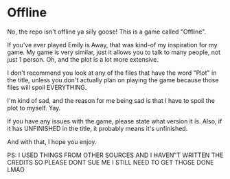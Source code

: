 # Offline

No, the repo isn't offline ya silly goose! This is a game called "Offline".

If you've ever played Emily is Away, that was kind-of my inspiration for my game.
My game is very similar, just it allows you to talk to many people, not just 1 person. Oh, and the plot is a lot more extensive.

I don't recommend you look at any of the files that have the word "Plot" in the title, unless you don't actually plan on playing the game because those files will spoil EVERYTHING.

I'm kind of sad, and the reason for me being sad is that I have to spoil the plot to myself. Yay.

If you have any issues with the game, please state what version it is. Also, if it has UNFINISHED in the title, it probably means it's unfinished.

And with that, I hope you enjoy.

PS: I USED THINGS FROM OTHER SOURCES AND I HAVEN"T WRITTEN THE CREDITS SO PLEASE DONT SUE ME I STILL NEED TO GET THOSE DONE LMAO
